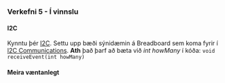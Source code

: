 ### Verkefni 5 - Í vinnslu

#### I2C
Kynntu þér [I2C](https://www.circuitbasics.com/basics-of-the-i2c-communication-protocol/). Settu upp bæði sýnidæmin á Breadboard sem koma fyrir í [I2C Communications](https://dronebotworkshop.com/i2c-arduino-arduino/). **Ath** það þarf að bæta við _int howMany_ í kóða:  `void receiveEvent(int howMany)`

#### Meira væntanlegt
